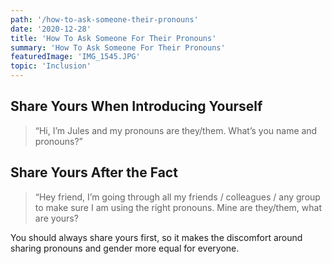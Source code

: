 ```yaml
---
path: '/how-to-ask-someone-their-pronouns'
date: '2020-12-28'
title: 'How To Ask Someone For Their Pronouns'
summary: 'How To Ask Someone For Their Pronouns'
featuredImage: 'IMG_1545.JPG'
topic: 'Inclusion'
---
```


## Share Yours When Introducing Yourself

> “Hi, I’m Jules and my pronouns are they/them. What’s you name and pronouns?”

## Share Yours After the Fact

> “Hey friend, I’m going through all my friends / colleagues / any group to make sure I am using the right pronouns. Mine are they/them, what are yours?

You should always share yours first, so it makes the discomfort around sharing pronouns and gender more equal for everyone.
